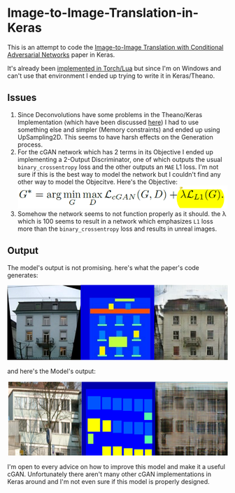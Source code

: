 # Image-to-Image-Translation-in-Keras

This is an attempt to code the [Image-to-Image Translation with Conditional Adversarial Networks](https://arxiv.org/abs/1611.07004) paper in Keras.

It's already been [implemented in Torch/Lua](https://github.com/phillipi/pix2pix) but since I'm on Windows and can't use that environment I ended up trying to write it in Keras/Theano.

## Issues


1. Since Deconvolutions have some problems in the Theano/Keras Implementation (which have been discussed [here](https://github.com/fchollet/keras/issues/3371)) I had to use something else and simpler (Memory constraints) and ended up using UpSampling2D. This seems to have harsh effects on the Generation process.
2. For the cGAN network which has 2 terms in its Objective I ended up implementing a 2-Output Discriminator, one of which outputs the usual `binary_crossentropy` loss and the other outputs an `MAE` L1 loss. I'm not sure if this is the best way to model the network but I couldn't find any other way to model the Objecitve. Here's the Objective:
![alt text](https://github.com/Neltherion/Image-to-Image-Translation-with-Conditional-Adversarial-Networks-in-Keras/blob/master/Images/ObjectiveFunction.PNG?raw=true "Objective Function for the Paper")
3. Somehow the network seems to not function properly as it should. the &#955; which is 100 seems to result in a network which emphasizes `L1` loss more than the `binary_crossentropy` loss and results in unreal images.

## Output

The model's output is not promising. here's what the paper's code generates:

![alt text](https://github.com/Neltherion/Image-to-Image-Translation-with-Conditional-Adversarial-Networks-in-Keras/blob/master/Images/PaperOutput.png?raw=true "The Paper's Output")

and here's the Model's output:

![alt text](https://github.com/Neltherion/Image-to-Image-Translation-with-Conditional-Adversarial-Networks-in-Keras/blob/master/Images/OurModelOutput.png?raw=true "The Model's Output")

I'm open to every advice on how to improve this model and make it a useful cGAN.
Unfortunately there aren't many other cGAN implementations in Keras around and I'm not even sure if this model is properly designed.



